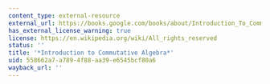 ```yaml
---
content_type: external-resource
external_url: https://books.google.com/books/about/Introduction_To_Commutative_Algebra.html?id=HOASFid4x18C
has_external_license_warning: true
license: https://en.wikipedia.org/wiki/All_rights_reserved
status: ''
title: '*Introduction to Commutative Algebra*'
uid: 558662a7-a789-4f88-aa39-e6545bcf80a6
wayback_url: ''
---
```


